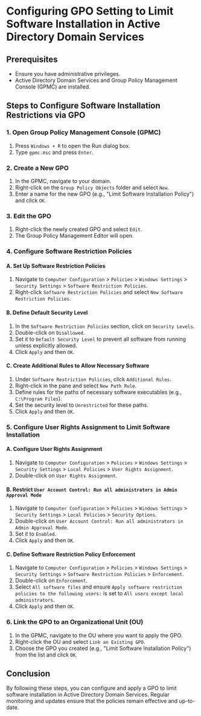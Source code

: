 # Configuring GPO Setting to Limit Software Installation in Active Directory Domain Services

## Prerequisites
- Ensure you have administrative privileges.
- Active Directory Domain Services and Group Policy Management Console (GPMC) are installed.

## Steps to Configure Software Installation Restrictions via GPO

### 1. Open Group Policy Management Console (GPMC)
1. Press `Windows + R` to open the Run dialog box.
2. Type `gpmc.msc` and press `Enter`.

### 2. Create a New GPO
1. In the GPMC, navigate to your domain.
2. Right-click on the `Group Policy Objects` folder and select `New`.
3. Enter a name for the new GPO (e.g., "Limit Software Installation Policy") and click `OK`.

### 3. Edit the GPO
1. Right-click the newly created GPO and select `Edit`.
2. The Group Policy Management Editor will open.

### 4. Configure Software Restriction Policies

#### A. Set Up Software Restriction Policies
1. Navigate to `Computer Configuration` > `Policies` > `Windows Settings` > `Security Settings` > `Software Restriction Policies`.
2. Right-click `Software Restriction Policies` and select `New Software Restriction Policies`.

#### B. Define Default Security Level
1. In the `Software Restriction Policies` section, click on `Security Levels`.
2. Double-click on `Disallowed`.
3. Set it to `Default Security Level` to prevent all software from running unless explicitly allowed.
4. Click `Apply` and then `OK`.

#### C. Create Additional Rules to Allow Necessary Software
1. Under `Software Restriction Policies`, click `Additional Rules`.
2. Right-click in the pane and select `New Path Rule`.
3. Define rules for the paths of necessary software executables (e.g., `C:\Program Files`).
4. Set the security level to `Unrestricted` for these paths.
5. Click `Apply` and then `OK`.

### 5. Configure User Rights Assignment to Limit Software Installation

#### A. Configure User Rights Assignment
1. Navigate to `Computer Configuration` > `Policies` > `Windows Settings` > `Security Settings` > `Local Policies` > `User Rights Assignment`.
2. Double-click on `User Rights Assignment`.

#### B. Restrict `User Account Control: Run all administrators in Admin Approval Mode`
1. Navigate to `Computer Configuration` > `Policies` > `Windows Settings` > `Security Settings` > `Local Policies` > `Security Options`.
2. Double-click on `User Account Control: Run all administrators in Admin Approval Mode`.
3. Set it to `Enabled`.
4. Click `Apply` and then `OK`.

#### C. Define Software Restriction Policy Enforcement
1. Navigate to `Computer Configuration` > `Policies` > `Windows Settings` > `Security Settings` > `Software Restriction Policies` > `Enforcement`.
2. Double-click on `Enforcement`.
3. Select `All software files` and ensure `Apply software restriction policies to the following users:` is set to `All users except local administrators`.
4. Click `Apply` and then `OK`.

### 6. Link the GPO to an Organizational Unit (OU)
1. In the GPMC, navigate to the OU where you want to apply the GPO.
2. Right-click the OU and select `Link an Existing GPO`.
3. Choose the GPO you created (e.g., "Limit Software Installation Policy") from the list and click `OK`.


## Conclusion
By following these steps, you can configure and apply a GPO to limit software installation in Active Directory Domain Services. Regular monitoring and updates ensure that the policies remain effective and up-to-date.
